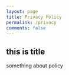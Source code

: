 ```yaml
---
layout: page
title: Privacy Policy
permalink: /privacy
comments: false
---
```


## this is title

something about policy

